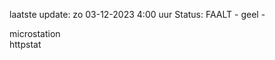 laatste update: 
zo 03-12-2023  4:00   uur 
Status: FAALT - geel - 
<div class="service Y">microstation</div><div class="service G">httpstat</div>